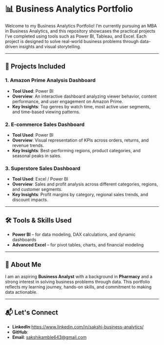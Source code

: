 # 📊 Business Analytics Portfolio

Welcome to my Business Analytics Portfolio! I’m currently pursuing an MBA in Business Analytics, and this repository showcases the practical projects I’ve completed using tools such as Power BI, Tableau, and Excel. Each project is designed to solve real-world business problems through data-driven insights and visual storytelling.

---

## 📁 Projects Included

### 1. **Amazon Prime Analysis Dashboard**
- **Tool Used**: Power BI  
- **Overview**: An interactive dashboard analyzing viewer behavior, content performance, and user engagement on Amazon Prime.
- **Key Insights**: Top genres by watch time, most active user segments, and time-based viewing patterns.

### 2. **E-commerce Sales Dashboard**
- **Tool Used**: Power BI  
- **Overview**: Visual representation of KPIs across orders, returns, and revenue trends.
- **Key Insights**: Best-performing regions, product categories, and seasonal peaks in sales.

### 3. **Superstore Sales Dashboard**
- **Tool Used**: Excel / Power BI  
- **Overview**: Sales and profit analysis across different categories, regions, and customer segments.
- **Key Insights**: Profit margins by category, regional sales trends, and discount impacts.

---

## 🛠️ Tools & Skills Used
- **Power BI** – for data modeling, DAX calculations, and dynamic dashboards
- **Advanced Excel** – for pivot tables, charts, and financial modeling

---

## 📌 About Me
I am an aspiring **Business Analyst** with a background in **Pharmacy** and a strong interest in solving business problems through data. This portfolio reflects my learning journey, hands-on skills, and commitment to making data actionable.

---

## 📬 Let's Connect
- **LinkedIn**:https://www.linkedin.com/in/sakshi-business-analytics/
- **GitHub**: 
- **Email**: sakshikamble643@gmail.com

